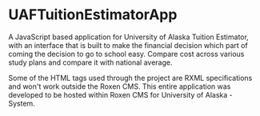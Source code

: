 UAFTuitionEstimatorApp
======================

A JavaScript based application for University of Alaska Tuition Estimator, with an interface that is built to make the financial decision which part of coming the decision to go to school easy. Compare cost across various study plans and compare it with national average.

Some of the HTML tags used through the project are RXML specifications and won't work outside the Roxen CMS. This entire application was developed to be hosted within Roxen CMS for University of Alaska - System.
